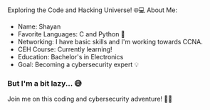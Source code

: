  Exploring the Code and Hacking Universe! 🌐💻
 About Me:
- Name: Shayan
- Favorite Languages: C and Python 🐍
- Networking: I have basic skills and I'm working towards CCNA.
- CEH Course: Currently learning!
- Education: Bachelor's in Electronics
- Goal: Becoming a cybersecurity expert 💡

### But I'm a bit lazy... 😅

Join me on this coding and cybersecurity adventure! 🤖🔐
